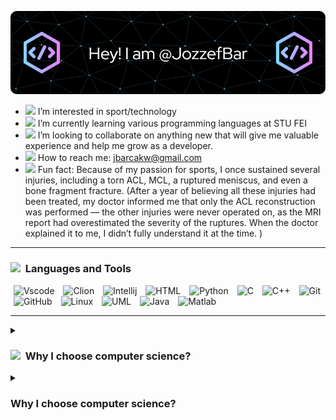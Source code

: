 
<!--
## Hi <img src="https://user-images.githubusercontent.com/74038190/214644152-52f47eb3-5e31-4f47-8758-05c9468d5596.gif" width="30"> I'm @JozzefBar <img src="https://github.com/Anmol-Baranwal/Cool-GIFs-For-GitHub/assets/74038190/2c0eef4b-7b75-42bd-9722-4bea97a2d532" width="30">&nbsp; 
-->

![Header](./github-header-image.png)

 - <img src="https://github.com/user-attachments/assets/d3ddb84f-637d-4c4b-a629-2cbf9d1f832d" width="25"> I’m interested in sport/technology
 - <img src="https://github.com/user-attachments/assets/9c1d34a0-7357-452d-8672-84cb016580bf" width="25"> I’m currently learning various programming languages at STU FEI
 - <img src="https://github.com/user-attachments/assets/1730ac89-69a9-4a52-87ad-ffa3aeec1a36" width="25"> I’m looking to collaborate on anything new that will give me valuable experience and help me grow as a developer.
 - <img src="https://github.com/user-attachments/assets/8da753f5-18a9-44f5-98a3-d3a752bc2416" width="25"> How to reach me: jbarcakw@gmail.com
 - <img src="https://github.com/user-attachments/assets/2a1664cb-8f49-447f-8377-d3b5e8b8426e" width="25"> Fun fact: Because of my passion for sports, I once sustained several injuries, including a torn ACL, MCL, a ruptured meniscus, and even a bone fragment fracture.
  (After a year of believing all these injuries had been treated, my doctor informed me that only the ACL reconstruction was performed — the other injuries were never operated on, as the MRI report had overestimated the severity of the ruptures.
  When the doctor explained it to me, I didn’t fully understand it at the time. )

---

### <img src="https://github.com/Anmol-Baranwal/Cool-GIFs-For-GitHub/assets/74038190/fa83eeb9-f4e2-4d85-93f0-688af11babf8" width="25">&nbsp; Languages and Tools 

<div>
  <img alt="Vscode" width="40px" hspace="5" src="https://cdn.jsdelivr.net/gh/devicons/devicon@latest/icons/vscode/vscode-original.svg" />
  <img alt="Clion" width="40px" hspace="5" src="https://cdn.jsdelivr.net/gh/devicons/devicon@latest/icons/clion/clion-original.svg" />
  <img alt="Intellij" width="40px" hspace="5" src="https://cdn.jsdelivr.net/gh/devicons/devicon@latest/icons/intellij/intellij-original.svg" />
  <img alt="HTML" width="40px" hspace="5" src="https://cdn.jsdelivr.net/gh/devicons/devicon/icons/html5/html5-plain.svg" />
  <img alt="Python" width="40px" hspace="5" src="https://cdn.jsdelivr.net/gh/devicons/devicon@latest/icons/python/python-original.svg" />
  <img alt="C" width="40px" hspace="5" src="https://cdn.jsdelivr.net/gh/devicons/devicon@latest/icons/c/c-original.svg" />
  <img alt="C++" width="40px" hspace="5" src="https://cdn.jsdelivr.net/gh/devicons/devicon@latest/icons/cplusplus/cplusplus-original.svg" />
  <img alt="Git" width="40px" hspace="5" src="https://cdn.jsdelivr.net/gh/devicons/devicon/icons/git/git-original.svg" />
  <img alt="GitHub" width="40px" hspace="5" src="https://cdn.jsdelivr.net/gh/devicons/devicon@latest/icons/github/github-original.svg" />
  <img alt="Linux" width="40px" hspace="5" src="https://cdn.jsdelivr.net/gh/devicons/devicon/icons/linux/linux-original.svg" />
  <img alt="UML" width="40px" hspace="5" src="https://cdn.jsdelivr.net/gh/devicons/devicon@latest/icons/unifiedmodelinglanguage/unifiedmodelinglanguage-original.svg" />
  <img alt="Java" width="40px" hspace="5" src="https://cdn.jsdelivr.net/gh/devicons/devicon@latest/icons/java/java-original.svg" />
  <img alt="Matlab" width="40px" hspace="5" src="https://cdn.jsdelivr.net/gh/devicons/devicon@latest/icons/matlab/matlab-original.svg" />
</div>

---

 <div>
  <details>
  <summary><h3><img src="https://user-images.githubusercontent.com/74038190/235223599-0eadbd7c-c916-4f24-af9d-9242730e6172.gif" width="25">&nbsp; Why I choose computer science?</h3></summary>
    <p>When I had to choose my graduation subjects in high school, I had no idea what might interest me. I thought for a long time about what I could focus on. I knew, since I was at a grammar school, that I didn't do well in subjects that required a lot of memorization, like biology or civic education. I've always been more inclined toward logical thinking, although I never excelled in math.</p>
    <p>By process of elimination, I chose computer science and mathematics. Computer science became my greatest interest when COVID hit. Since many people weren't studying, I helped my entire class with programming assignments, and that's when I learned most about programming in Python. That's when I really fell in love with programming, although my true passion has always been sports, but I wasn't lucky in that area.</p>
    <p>So, I decided to pursue what I was best at in high school, and that was computer science. Now, I am studying Computer Science at Slovak University of Technology in Bratislava (STU) in Bratislava. I'm still struggling with all the math courses, but I know I can handle it. Even though I haven't graduated yet, I'm confident that I made the best decision to study IT.</p>
    <p align="center">
      <img src="https://user-images.githubusercontent.com/74038190/212749447-bfb7e725-6987-49d9-ae85-2015e3e7cc41.gif" width="400">
    </p>
  </details>
</div>

 <div>
  <details>
  <summary><h3> Why I choose computer science?</h3></summary>
    <p>When I had to choose my graduation subjects in high school, I had no idea what might interest me. I thought for a long time about what I could focus on. I knew, since I was at a grammar school, that I didn't do well in subjects that required a lot of memorization, like biology or civic education. I've always been more inclined toward logical thinking, although I never excelled in math.</p>
    <p>By process of elimination, I chose computer science and mathematics. Computer science became my greatest interest when COVID hit. Since many people weren't studying, I helped my entire class with programming assignments, and that's when I learned most about programming in Python. That's when I really fell in love with programming, although my true passion has always been sports, but I wasn't lucky in that area.</p>
    <p>So, I decided to pursue what I was best at in high school, and that was computer science. Now, I am studying Computer Science at Slovak University of Technology in Bratislava (STU) in Bratislava. I'm still struggling with all the math courses, but I know I can handle it. Even though I haven't graduated yet, I'm confident that I made the best decision to study IT.</p>
    <p align="center">
      <img src="https://user-images.githubusercontent.com/74038190/212749447-bfb7e725-6987-49d9-ae85-2015e3e7cc41.gif" width="400">
    </p>
  </details>
</div>

<!--
<details>
  <summary><h3><img src="https://user-images.githubusercontent.com/74038190/235223599-0eadbd7c-c916-4f24-af9d-9242730e6172.gif" width="25">&nbsp; Why I choose computer science?</h3></summary>
  <div>
    <p>When I had to choose my graduation subjects in high school, I had no idea what might interest me. I thought for a long time about what I could focus on. I knew, since I was at a grammar school, that I didn't do well in subjects that required a lot of memorization, like biology or civic education. I've always been more inclined toward logical thinking, although I never excelled in math.</p>
   <img align="right" src="https://user-images.githubusercontent.com/74038190/212749447-bfb7e725-6987-49d9-ae85-2015e3e7cc41.gif" width="250" alt="image"/> 
   <p>By process of elimination, I chose computer science and mathematics. Computer science became my greatest interest when COVID hit. Since many people weren't studying, I helped my entire class with programming assignments, and that's when I learned most about programming in Python. That's when I really fell in love with programming, although my true passion has always been sports, but I wasn't lucky in that area.</p>
    <p>So, I decided to pursue what I was best at in high school, and that was computer science. Now, I am studying Computer Science at Slovak University of Technology in Bratislava (STU) in Bratislava. I'm still struggling with all the math courses, but I know I can handle it. Even though I haven't graduated yet, I'm confident that I made the best decision to study IT.</p>
  </div>
</details>
-->
<!--
<p><img src="https://github-readme-stats.vercel.app/api/top-langs?username=JozzefBar&show_icons=true&locale=en&layout=compact" alt="JozzefBar" /></p>
––>


